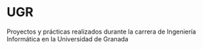 # UGR
Proyectos y prácticas realizados durante la carrera de Ingeniería Informática en la Universidad de Granada
